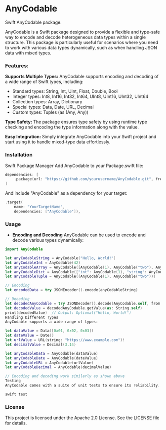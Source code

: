 # AnyCodable
Swift AnyCodable package.


AnyCodable is a Swift package designed to provide a flexible and type-safe way to encode and decode heterogeneous data types within a single 
structure. This package is particularly useful for scenarios where you need to work with various data types dynamically, such as when handling JSON 
data with mixed types.

### Features:
**Supports Multiple Types:** AnyCodable supports encoding and decoding of a wide range of Swift types, including:
- Standard types: String, Int, UInt, Float, Double, Bool
- Integer types: Int8, Int16, Int32, Int64, UInt8, UInt16, UInt32, UInt64
- Collection types: Array, Dictionary
- Special types: Data, Date, URL, Decimal
- Custom types: Tuples (as (Any, Any))

**Type Safety:** The package ensures type safety by using runtime type checking and encoding the type information along with the value.

**Easy Integration:** Simply integrate AnyCodable into your Swift project and start using it to handle mixed-type data effortlessly.

### Installation
Swift Package Manager
Add AnyCodable to your Package.swift file:

```swift
dependencies: [
    .package(url: "https://github.com/yourusername/AnyCodable.git", from: "1.0.0")
]
```

And include "AnyCodable" as a dependency for your target:

```swift
.target(
    name: "YourTargetName",
    dependencies: ["AnyCodable"]),
```

### Usage
- **Encoding and Decoding**
AnyCodable can be used to encode and decode various types dynamically:

```swift
import AnyCodable

let anyCodableString = AnyCodable("Hello, World!")
let anyCodableInt = AnyCodable(42)
let anyCodableArray = AnyCodable([AnyCodable(1), AnyCodable("two"), AnyCodable(3.0)])
let anyCodableDict = AnyCodable(["int": AnyCodable(1), "string": AnyCodable("two")])
let anyCodableTuple = AnyCodable((AnyCodable(1), AnyCodable("two")))

// Encoding
let encodedData = try JSONEncoder().encode(anyCodableString)

// Decoding
let decodedAnyCodable = try JSONDecoder().decode(AnyCodable.self, from: encodedData)
let decodedValue = decodedAnyCodable.getValue(as: String.self)
print(decodedValue)  // Output: Optional("Hello, World!")
Handling Different Types
AnyCodable supports a wide range of types:
```

```swift
let dataValue = Data([0x01, 0x02, 0x03])
let dateValue = Date()
let urlValue = URL(string: "https://www.example.com")!
let decimalValue = Decimal(3.14)

let anyCodableData = AnyCodable(dataValue)
let anyCodableDate = AnyCodable(dateValue)
let anyCodableURL = AnyCodable(urlValue)
let anyCodableDecimal = AnyCodable(decimalValue)

// Encoding and decoding work similarly as shown above
Testing
AnyCodable comes with a suite of unit tests to ensure its reliability. You can run the tests using Xcode or via the command line:
```

```bash
swift test
```



### License
This project is licensed under the Apache 2.0 License. See the LICENSE file for details.


